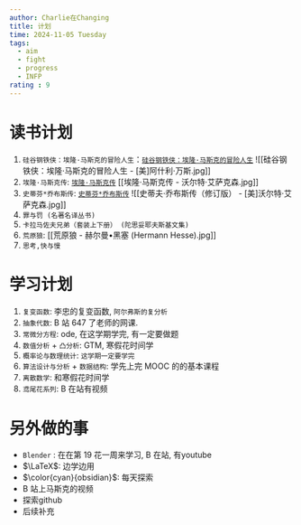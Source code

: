 ```yaml
---
author: Charlie在Changing
title: 计划
time: 2024-11-05 Tuesday
tags:
  - aim
  - fight
  - progress
  - INFP
rating : 9
---
```


# 读书计划
1. `硅谷钢铁侠：埃隆·马斯克的冒险人生`：[`硅谷钢铁侠：埃隆·马斯克的冒险人生`](obsidian://open?vault=main_notebook&file=Attachment%2F%E7%A1%85%E8%B0%B7%E9%92%A2%E9%93%81%E4%BE%A0%EF%BC%9A%E5%9F%83%E9%9A%86%C2%B7%E9%A9%AC%E6%96%AF%E5%85%8B%E7%9A%84%E5%86%92%E9%99%A9%E4%BA%BA%E7%94%9F%20-%20%5B%E7%BE%8E%5D%E9%98%BF%E4%BB%80%E5%88%A9%C2%B7%E4%B8%87%E6%96%AF.jpg)  ![[硅谷钢铁侠：埃隆·马斯克的冒险人生 - [美]阿什利·万斯.jpg]]
2. `埃隆·马斯克传`: [`埃隆·马斯克传`](obsidian://open?vault=main_notebook&file=Attachment%2F%E5%9F%83%E9%9A%86%C2%B7%E9%A9%AC%E6%96%AF%E5%85%8B%E4%BC%A0%20-%20%E6%B2%83%E5%B0%94%E7%89%B9%C2%B7%E8%89%BE%E8%90%A8%E5%85%8B%E6%A3%AE.jpg)    [[埃隆·马斯克传 - 沃尔特·艾萨克森.jpg]]
3. `史蒂芬*乔布斯传`: [`史蒂芬*乔布斯传`](obsidian://open?vault=main_notebook&file=Attachment%2F%E5%8F%B2%E8%92%82%E5%A4%AB%C2%B7%E4%B9%94%E5%B8%83%E6%96%AF%E4%BC%A0%EF%BC%88%E4%BF%AE%E8%AE%A2%E7%89%88%EF%BC%89%20-%20%5B%E7%BE%8E%5D%E6%B2%83%E5%B0%94%E7%89%B9%C2%B7%E8%89%BE%E8%90%A8%E5%85%8B%E6%A3%AE.jpg)  ![[史蒂夫·乔布斯传（修订版） - [美]沃尔特·艾萨克森.jpg]]
4. `罪与罚 (名著名译丛书)`
5. `卡拉马佐夫兄弟（套装上下册） (陀思妥耶夫斯基文集)`
6. `荒原狼`: [[荒原狼 - 赫尔曼•黑塞 (Hermann Hesse).jpg]]
8. `思考,快与慢`
# 学习计划
1. `复变函数`: 李忠的复变函数, `阿尔弗斯的复分析`
2. `抽象代数`: B 站 647 了老师的网课.
3. `常微分方程`: ode, 在这学期学完, 有一定要做题
4. `数值分析` + `凸分析`: GTM, 寒假花时间学
5. `概率论与数理统计`: `这学期一定要学完`
6. `算法设计与分析` + `数据结构`: 学先上完 MOOC 的的基本课程
7. `离散数学`: 和寒假花时间学
8. `鸢尾花系列`: B 在站有视频

# 另外做的事
- `Blender` : 在在第 19 花一周来学习, B 在站, 有youtube
- $\LaTeX$: 边学边用
- $\color{cyan}{obsidian}$: 每天探索
- B 站上马斯克的视频
- 探索github
- 后续补充















